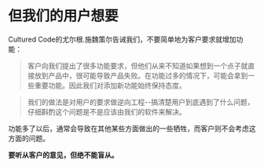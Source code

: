# 但我们的用户想要

Cultured Code的尤尔根.施魏策尔告诫我们，不要简单地为客户要求就增加功能：

> 客户向我们提出了很多功能要求，但他们从来不知道如果想到一个点子就直接放到产品中，很可能导致产品失败。在功能过多的情况下，可能会拿到一些重要功能。因此我们对添加新功能始终保持态度。

> 我们的做法是对用户的要求做逆向工程--搞清楚用户到底遇到了什么问题，仔细斟酌这个问题是不是应该由我们的软件来解决。

功能多了以后，通常会导致在其他某些方面做出的一些牺牲，而客户则不会考虑这方面的问题。

**要听从客户的意见，但绝不能盲从。**